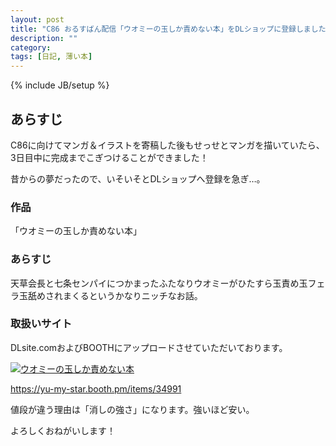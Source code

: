 ```yaml
---
layout: post
title: "C86 おるすばん配信「ウオミーの玉しか責めない本」をDLショップに登録しました"
description: ""
category: 
tags: [日記, 薄い本]
---
```

{% include JB/setup %}

## あらすじ

C86に向けてマンガ＆イラストを寄稿した後もせっせとマンガを描いていたら、3日目中に完成までこぎつけることができました！

昔からの夢だったので、いそいそとDLショップへ登録を急ぎ…。

### 作品

「ウオミーの玉しか責めない本」

### あらすじ

天草会長と七条センパイにつかまったふたなりウオミーがひたすら玉責め玉フェラ玉舐めされまくるというかなりニッチなお話。

### 取扱いサイト

DLsite.comおよびBOOTHにアップロードさせていただいております。

<a href="http://www.dlsite.com/maniax/dlaf/=/link/work/aid/yumystar/id/RJ139781.html" target="_blank"><img itemprop="image" src="//img.dlsite.jp/modpub/images2/work/doujin/RJ140000/RJ139781_img_main.jpg" alt="ウオミーの玉しか責めない本" title="ウオミーの玉しか責めない本" border="0" class="target_type" /></a>

https://yu-my-star.booth.pm/items/34991

値段が違う理由は「消しの強さ」になります。強いほど安い。

よろしくおねがいします！
